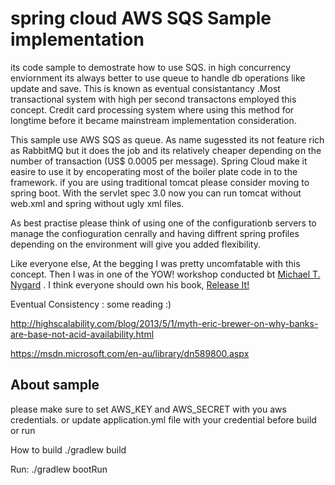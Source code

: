# spring cloud AWS SQS Sample implementation

its code sample to demostrate how to use SQS. in high concurrency enviornment its always better to use queue to handle db operations like update and save. This is known as eventual consistantancy .Most transactional system with high per second transactons employed this concept. Credit card processing system where using this method for longtime before it became mainstream implementation consideration.

This sample use AWS SQS as queue. As name sugessted its not feature rich as RabbitMQ but it does the job and its relatively cheaper depending on the number of transaction (US$ 0.0005 per message). Spring Cloud make it easire to use it by encoperating most of the boiler plate code in to the framework. if you are using traditional tomcat please consider moving to spring boot. With the servlet spec 3.0 now you can run tomcat without web.xml and spring without ugly xml files.

As best practise please think of using one of the configurationb servers to manage the confioguration cenrally and having diffrent spring profiles depending on the environment will give you added flexibility.

Like everyone else, At the begging I was pretty uncomfatable with this concept. Then I was in one of the YOW! workshop conducted bt  [Michael T. Nygard](https://twitter.com/mtnygard) . I think everyone should own his book, [Release It!](http://www.amazon.com/Release-It-Production-Ready-Pragmatic-Programmers/dp/0978739213)




Eventual Consistency :
some reading :)

http://highscalability.com/blog/2013/5/1/myth-eric-brewer-on-why-banks-are-base-not-acid-availability.html

https://msdn.microsoft.com/en-au/library/dn589800.aspx


## About sample
please make sure to set AWS_KEY and AWS_SECRET with you aws credentials. or update application.yml file with your credential before build or run


How to build 
./gradlew build

Run:
./gradlew bootRun

